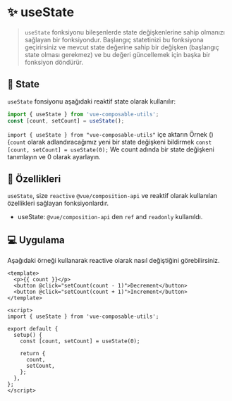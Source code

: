 # :sparkles: useState

> `useState` fonksiyonu bileşenlerde state değişkenlerine sahip olmanızı sağlayan bir fonksiyondur. Başlangıç statetinizi bu fonksiyona geçirirsiniz ve mevcut state değerine sahip bir değişken (başlangıç state olması gerekmez) ve bu değeri güncellemek için başka bir fonksiyon döndürür.

## :convenience_store: State

`useState` fonsiyonu aşağıdaki reaktif state olarak kullanılır:

```js
import { useState } from 'vue-composable-utils';
const [count, setCount] = useState();
```

`import { useState } from "vue-composable-utils"` içe aktarın Örnek () {`count` olarak adlandıracağımız yeni bir state değişkeni bildirmek `const [count, setCount] = useState(0);` We count adında bir state değişkeni tanımlayın ve 0 olarak ayarlayın.

## :rocket: Özellikleri

`useState`, size `reactive` `@vue/composition-api` ve reaktif olarak kullanılan özellikleri sağlayan fonksiyonlardır.

- useState: `@vue/composition-api` den `ref` and `readonly` kullanıldı.

## :computer: Uygulama

Aşağıdaki örneği kullanarak reactive olarak nasıl değiştiğini görebilirsiniz.

<StateComponent />

```vue
<template>
  <p>{{ count }}</p>
  <button @click="setCount(count - 1)">Decrement</button>
  <button @click="setCount(count + 1)">Increment</button>
</template>

<script>
import { useState } from 'vue-composable-utils';

export default {
  setup() {
    const [count, setCount] = useState(0);

    return {
      count,
      setCount,
    };
  },
};
</script>
```

<ToggleDarkMode/>
